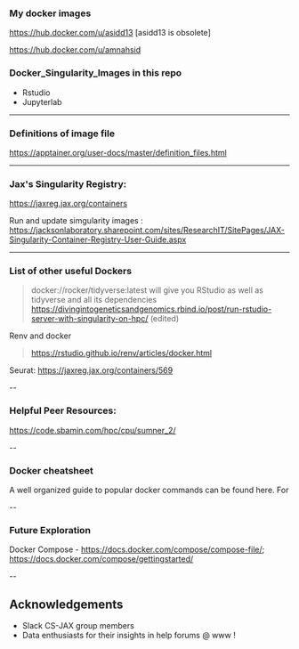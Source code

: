 ### My docker images
https://hub.docker.com/u/asidd13 [asidd13 is obsolete]

https://hub.docker.com/u/amnahsid

### Docker_Singularity_Images in this repo


- Rstudio 
- Jupyterlab 

--- 

### Definitions of image file 
https://apptainer.org/user-docs/master/definition_files.html


---

### Jax's Singularity Registry: 

https://jaxreg.jax.org/containers

Run and update simgularity images :
https://jacksonlaboratory.sharepoint.com/sites/ResearchIT/SitePages/JAX-Singularity-Container-Registry-User-Guide.aspx





---

### List of other useful Dockers

> docker://rocker/tidyverse:latest will give you RStudio as well as tidyverse and all its dependencies
> https://divingintogeneticsandgenomics.rbind.io/post/run-rstudio-server-with-singularity-on-hpc/ (edited) 

Renv and docker 

> https://rstudio.github.io/renv/articles/docker.html

Seurat:
https://jaxreg.jax.org/containers/569

--

### Helpful Peer Resources: 

https://code.sbamin.com/hpc/cpu/sumner_2/

--


### Docker cheatsheet 


A well organized guide to popular docker commands can be found here. For 

--

### Future Exploration

Docker Compose - https://docs.docker.com/compose/compose-file/; https://docs.docker.com/compose/gettingstarted/

--
## Acknowledgements 

- Slack CS-JAX group members
- Data enthusiasts for their insights in help forums @ www !
